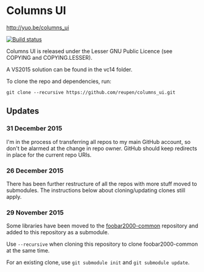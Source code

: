# Columns UI

http://yuo.be/columns_ui

[![Build status](https://ci.appveyor.com/api/projects/status/h1iqjogb73f3yqp1/branch/master?svg=true)](https://ci.appveyor.com/project/reupen/columns-ui/branch/master)

Columns UI is released under the Lesser GNU Public Licence (see COPYING and COPYING.LESSER).

A VS2015 solution can be found in the vc14 folder.

To clone the repo and dependencies, run:

`git clone --recursive https://github.com/reupen/columns_ui.git`

## Updates

### 31 December 2015

I'm in the process of transferring all repos to my main GitHub account, so don't be alarmed at the change in repo owner. GitHub should keep redirects in place for the current repo URIs.

### 26 December 2015

There has been further restructure of all the repos with more stuff moved to submodules. The instructions below about cloning/updating clones still apply.

### 29 November 2015

Some libraries have been moved to the [foobar2000-common](https://github.com/msquared2/foobar2000-common) repository and added to this repository as a submodule. 

Use `--recursive` when cloning this repository to clone foobar2000-common at the same time.

For an existing clone, use `git submodule init` and `git submodule update`.
